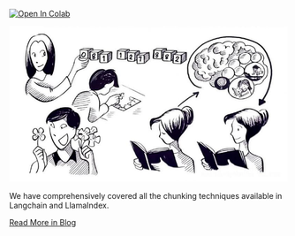 [![Open In Colab](https://colab.research.google.com/assets/colab-badge.svg)](https://colab.research.google.com/github/lancedb/vectordb-recipes/blob/main/tutorials/Langchain-LlamaIndex-Chunking/Langchain_Llamaindex_chunking.ipynb)

![alt text](../../assets/chunking.png)

We have comprehensively covered all the chunking techniques available in Langchain and LlamaIndex.

[Read More in Blog](https://blog.lancedb.com/product-quantization-compress-high-dimensional-vectors-dfcba98fab47/)